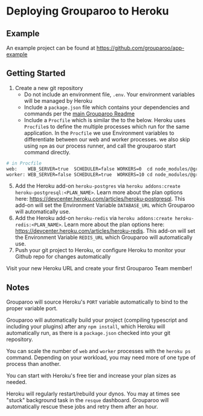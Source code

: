 # Deploying Grouparoo to Heroku

## Example

An example project can be found at https://github.com/grouparoo/app-example

## Getting Started

1. Create a new git repository
   - Do not include an environment file, `.env`. Your environment variables will be managed by Heroku
   - Include a `package.json` file which contains your dependencies and commands per the [main Grouparoo Readme](https://github.com/grouparoo/grouparoo#readme)
   - Include a `Procfile` which is similar the to the below. Heroku uses `Procfile`s to define the multiple processes which run for the same application. In the `Procfile` we use Environment variables to differentiate between our web and worker processes. we also skip using `npm` as our process runner, and call the grouparoo start command directly.

```bash
# in Procfile
web:    WEB_SERVER=true  SCHEDULER=false WORKERS=0  cd node_modules/@grouparoo/core && ./api/bin/start
worker: WEB_SERVER=false SCHEDULER=true  WORKERS=10 cd node_modules/@grouparoo/core && ./api/bin/start
```

5. Add the Heroku add-on `heroku-postgres` via `heroku addons:create heroku-postgresql:<PLAN_NAME>`. Learn more about the plan options here: https://devcenter.heroku.com/articles/heroku-postgresql. This add-on will set the Environment Variable `DATABASE_URL` which Grouparoo will automatically use.
6. Add the Heroku add-on `heroku-redis` via `heroku addons:create heroku-redis:<PLAN_NAME>`. Learn more about the plan options here: https://devcenter.heroku.com/articles/heroku-redis. This add-on will set the Environment Variable `REDIS_URL` which Grouparoo will automatically use.
7. Push your git project to Heroku, or configure Heroku to monitor your Github repo for changes automatically

Visit your new Heroku URL and create your first Grouparoo Team member!

## Notes

Grouparoo will source Heroku's `PORT` variable automatically to bind to the proper variable port.

Grouparoo will automatically build your project (compiling typescript and including your plugins) after any `npm install`, which Heroku will automatically run, as there is a `package.json` checked into your git repository.

You can scale the number of `web` and `worker` processes with the `heroku ps` command. Depending on your workload, you may need more of one type of process than another.

You can start with Heroku's free tier and increase your plan sizes as needed.

Heroku will regularly restart/rebuild your dynos. You may at times see "stuck" background task in the `resque` dashboard. Grouparoo will automatically rescue these jobs and retry them after an hour.
